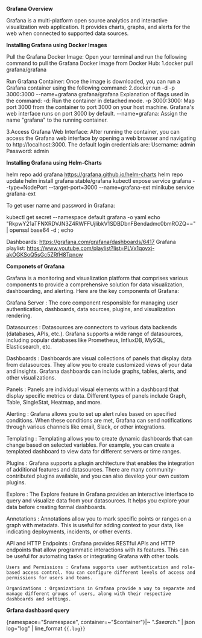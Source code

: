 **Grafana Overview**

Grafana is a multi-platform open source analytics and interactive visualization web application. It provides charts, graphs, and alerts for the web when connected to supported data sources.

**Installing Grafana using Docker Images**

Pull the Grafana Docker Image:
Open your terminal and run the following command to pull the Grafana Docker image from Docker Hub:
1.docker pull grafana/grafana

Run Grafana Container:
Once the image is downloaded, you can run a Grafana container using the following command:
2.docker run -d -p 3000:3000 --name=grafana grafana/grafana
Explanation of flags used in the command:
    -d: Run the container in detached mode.
    -p 3000:3000: Map port 3000 from the container to port 3000 on your host machine. Grafana's web interface runs on port 3000 by default.
    --name=grafana: Assign the name "grafana" to the running container.

3.Access Grafana Web Interface:
After running the container, you can access the Grafana web interface by opening a web browser and navigating to http://localhost:3000. The default login credentials are:
    Username: admin
    Password: admin

**Installing Grafana using Helm-Charts**

helm repo add grafana https://grafana.github.io/helm-charts
helm repo update
helm install grafana stable/grafana
kubectl expose service grafana --type=NodePort --target-port=3000 --name=grafana-ext
minikube service grafana-ext

To get user name and password in Grafana:

kubectl get secret --namespace default grafana -o yaml
echo "RkpwY21aTFNXRDVJN3Z4RWFFUjlibkV1SDBDbnFBendadmc0bmROZQ==" | openssl base64 -d ; echo

Dashboards: https://grafana.com/grafana/dashboards/6417
Grafana playlist: https://www.youtube.com/playlist?list=PLVx1qovxj-akOGKSoQ5sGc5ZRfH8Tpnow

**Componets of Grafana**

Grafana is a monitoring and visualization platform that comprises various components to provide a comprehensive solution for data visualization, dashboarding, and alerting. Here are the key components of Grafana:

Grafana Server : The core component responsible for managing user authentication, dashboards, data sources, plugins, and visualization rendering.

Datasources : Datasources are connectors to various data backends (databases, APIs, etc.). Grafana supports a wide range of datasources, including popular databases like Prometheus, InfluxDB, MySQL, Elasticsearch, etc.

Dashboards : Dashboards are visual collections of panels that display data from datasources. They allow you to create customized views of your data and insights. Grafana dashboards can include graphs, tables, alerts, and other visualizations.

Panels : Panels are individual visual elements within a dashboard that display specific metrics or data. Different types of panels include Graph, Table, SingleStat, Heatmap, and more.

Alerting : Grafana allows you to set up alert rules based on specified conditions. When these conditions are met, Grafana can send notifications through various channels like email, Slack, or other integrations.

Templating : Templating allows you to create dynamic dashboards that can change based on selected variables. For example, you can create a templated dashboard to view data for different servers or time ranges.

Plugins : Grafana supports a plugin architecture that enables the integration of additional features and datasources. There are many community-contributed plugins available, and you can also develop your own custom plugins.

Explore : The Explore feature in Grafana provides an interactive interface to query and visualize data from your datasources. It helps you explore your data before creating formal dashboards.

Annotations : Annotations allow you to mark specific points or ranges on a graph with metadata. This is useful for adding context to your data, like indicating deployments, incidents, or other events.

API and HTTP Endpoints : Grafana provides RESTful APIs and HTTP endpoints that allow programmatic interactions with its features. This can be useful for automating tasks or integrating Grafana with other tools.

    Users and Permissions : Grafana supports user authentication and role-based access control. You can configure different levels of access and permissions for users and teams.

    Organizations : Organizations in Grafana provide a way to separate and manage different groups of users, along with their respective dashboards and settings.



**Grfana dashbaord query**

{namespace="$namespace", container=~"$container"}|~ ".*$search.*" | json log="log" | line_format `{{.log}}`